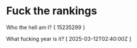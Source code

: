 # Fuck the rankings

Who the hell am I?
{ 15235299 }

What fucking year is it?
[ 2025-03-12T02:40:00Z ]
